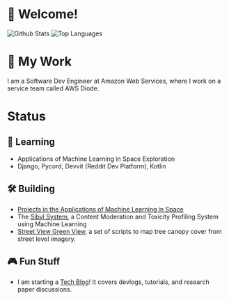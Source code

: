 # 👋 Welcome!
![Github Stats](https://github-readme-stats.vercel.app/api?username=dragonejt&theme=nord&show_icons=true)
![Top Languages](https://github-readme-stats.vercel.app/api/top-langs/?username=dragonejt&theme=nord&langs_count=3&hide=html,css,javascript)
# 💼 My Work
I am a Software Dev Engineer at Amazon Web Services, where I work on a service team called AWS Diode.
# Status
## 🤔 Learning
- Applications of Machine Learning in Space Exploration
- Django, Pycord, Devvit (Reddit Dev Platform), Kotlin
## 🛠️ Building
- [Projects in the Applications of Machine Learning in Space](https://www.kaggle.com/dragonejt)
- The [Sibyl System](https://github.com/dragonejt/sibyl), a Content Moderation and Toxicity Profiling System using Machine Learning
- [Street View Green View](https://github.com/AmericanRedCross/street-view-green-view), a set of scripts to map tree canopy cover from street level imagery.

## 🎮 Fun Stuff
- I am starting a [Tech Blog](https://dragonejt.dev/)! It covers devlogs, tutorials, and research paper discussions.
